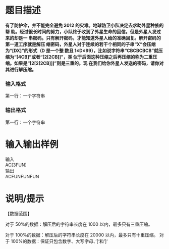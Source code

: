 # 题目描述
**有了防护伞，并不能完全避免 2012 的灾难。地球防卫小队决定去求助外星种族的帮 助。经过很长时间的努力，小队终于收到了外星生命的回信。但是外星人发过来的却是一 串密码。只有解开密码，才能知道外星人给的准确回复。解开密码的第一道工序就是解压 缩密码，外星人对于连续的若干个相同的子串“X”会压缩为“[DX]”的形式（D 是一个整 数且 1≤D≤99），比如说字符串“CBCBCBCB”就压缩为“[4CB]”或者“[2[2CB]]”，类 似于后面这种压缩之后再压缩的称为二重压缩。如果是“[2[2[2CB]]]”则是三重的。现 在我们给你外星人发送的密码，请你对其进行解压缩。**

### 输入格式
第一行：一个字符串

### 输出格式
第一行：一个字符串

# 输入输出样例
输入   
AC[3FUN]  
输出  
ACFUNFUNFUN  
# 说明/提示
【数据范围】

对于 50%的数据：解压后的字符串长度在 1000 以内，最多只有三重压缩。

对于 100%的数据：解压后的字符串长度在 20000 以内，最多只有十重压缩。 对于 100%的数据：保证只包含数字、大写字母、’[‘和’]‘